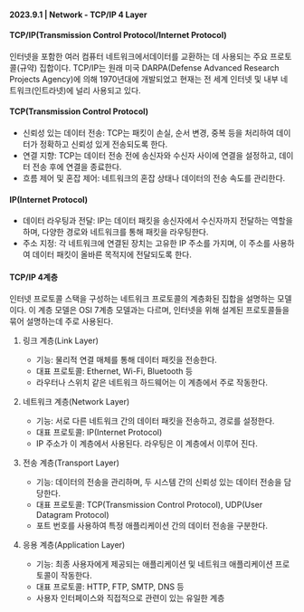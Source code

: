 #### 2023.9.1 | Network - TCP/IP 4 Layer

#### TCP/IP(Transmission Control Protocol/Internet Protocol)

인터넷을 포함한 여러 컴퓨터 네트워크에서데이터를 교환하는 데 사용되는 주요 프로토콜(규약) 집합이다. TCP/IP는 원래 미국 DARPA(Defense Advanced Research Projects Agency)에 의해 1970년대에 개발되었고 현재는 전 세계 인터넷 및 내부 네트워크(인트라넷)에 널리 사용되고 있다.

#### TCP(Transmission Control Protocol)

- 신뢰성 있는 데이터 전송: TCP는 패킷이 손실, 순서 변경, 중복 등을 처리하여 데이터가 정확하고 신뢰성 있게 전송되도록 한다.
- 연결 지향: TCP는 데이터 전송 전에 송신자와 수신자 사이에 연결을 설정하고, 데이터 전송 후에 연결을 종료한다.
- 흐름 제어 및 혼잡 제어: 네트워크의 혼잡 상태나 데이터의 전송 속도를 관리한다.

#### IP(Internet Protocol)

- 데이터 라우팅과 전달: IP는 데이터 패킷을 송신자에서 수신자까지 전달하는 역할을 하며, 다양한 경로와 네트워크를 통해 패킷을 라우팅한다.
- 주소 지정: 각 네트워크에 연결된 장치는 고유한 IP 주소를 가지며, 이 주소를 사용하여 데이터 패킷이 올바른 목적지에 전달되도록 한다.

#### TCP/IP 4계층

인터넷 프로토콜 스택을 구성하는 네트워크 프로토콜의 계층화된 집합을 설명하는 모델이다. 이 계층 모델은 OSI 7계층 모델과는 다르며, 인터넷을 위해 설계된 프로토콜들을 묶어 설명하는데 주로 사용된다. 

1. 링크 계층(Link Layer)
   - 기능: 물리적 연결 매체를 통해 데이터 패킷을 전송한다.
   - 대표 프로토콜: Ethernet, Wi-Fi, Bluetooth 등
   - 라우터나 스위치 같은 네트워크 하드웨어는 이 계층에서 주로 작동한다.

2. 네트워크 계층(Network Layer)
   - 기능: 서로 다른 네트워크 간의 데이터 패킷을 전송하고, 경로를 설정한다.
   - 대표 프로토콜: IP(Internet Protocol)
   - IP 주소가 이 계층에서 사용된다. 라우팅은 이 계층에서 이루어 진다. 

3. 전송 계층(Transport Layer)
   - 기능: 데이터의 전송을 관리하며, 두 시스템 간의 신뢰성 있는 데이터 전송을 담당한다.
   - 대표 프로토콜: TCP(Transmission Control Protocol), UDP(User Datagram Protocol)
   - 포트 번호를 사용하여 특정 애플리케이션 간의 데이터 전송을 구분한다.
  
4. 응용 계층(Application Layer)
   - 기능: 최종 사용자에게 제공되는 애플리케이션 및 네트워크 애플리케이션 프로토콜이 작동한다.
   - 대표 프로토콜: HTTP, FTP, SMTP, DNS 등
   - 사용자 인터페이스와 직접적으로 관련이 있는 유일한 계층